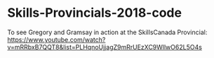 # Skills-Provincials-2018-code

To see Gregory and Gramsay in action at the SkillsCanada Provincial: https://www.youtube.com/watch?v=mRRbxB7QQT8&list=PLHqnoUjjagZ9mRrUEzXC9WllwO62L5O4s
